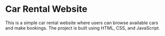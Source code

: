 # Car Rental Website
This is a simple car rental website where users can browse available cars and make bookings. The project is built using HTML, CSS, and JavaScript.
